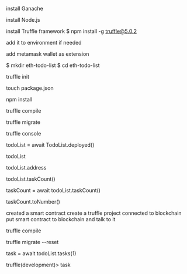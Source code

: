 install Ganache

install Node.js

install Truffle framework
$ npm install -g truffle@5.0.2

add it to environment if needed

add metamask wallet as extension

$ mkdir eth-todo-list
$ cd eth-todo-list

truffle init

touch package.json

npm install

truffle compile

truffle migrate

truffle console

todoList = await TodoList.deployed()

todoList

todoList.address

todoList.taskCount()

taskCount = await todoList.taskCount()     

taskCount.toNumber()

created a smart contract
create a truffle project
connected to blockchain
put smart contract to blockchain and talk to it

truffle compile

truffle migrate --reset

task = await todoList.tasks(1)

truffle(development)> task
